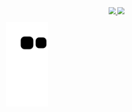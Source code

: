 <div align="center">
  <a href="https://github.com/heliossj">
  <img height="180em" src="https://github-readme-stats.vercel.app/api?username=heliossj&show_icons=true&theme=dark&include_all_commits=true&count_private=true"/>
  <img height="180em" src="https://github-readme-stats.vercel.app/api/top-langs/?username=heliossj&layout=compact&langs_count=7&theme=dark"/>
</div>

 ![Snake animation](https://github.com/heliossj/heliossj/blob/output/github-contribution-grid-snake.svg)
